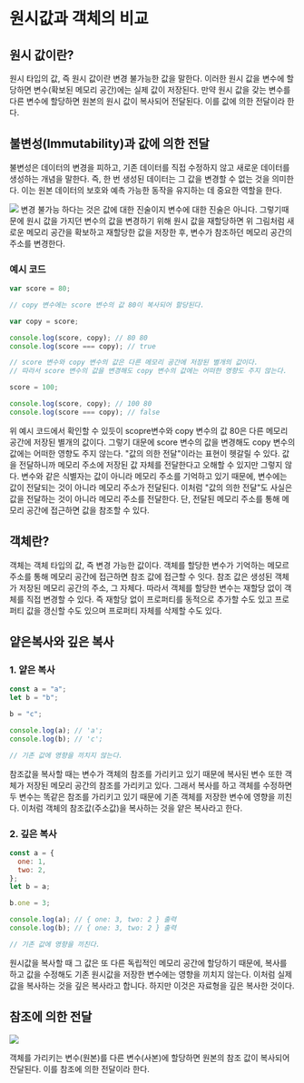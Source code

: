 # 원시값과 객체의 비교

## 원시 값이란?

원시 타입의 값, 즉 원시 값이란 변경 불가능한 값을 말한다. 이러한 원시 값을 변수에 할당하면 변수(확보된 메모리 공간)에는 실제 값이 저장된다.
만약 원시 값을 갖는 변수를 다른 변수에 할당하면 원본의 원시 값이 복사되어 전달된다.
이를 값에 의한 전달이라 한다.

## 불변성(Immutability)과 값에 의한 전달

불변성은 데이터의 변경을 피하고, 기존 데이터를 직접 수정하지 않고 새로운 데이터를 생성하는 개념을 말한다. 즉, 한 번 생성된 데이터는 그 값을 변경할 수 없는 것을 의미한다. 이는 원본 데이터의 보호와 예측 가능한 동작을 유지하는 데 중요한 역할을 한다.

![](https://velog.velcdn.com/images/kozel/post/cc145311-1de6-4fd8-a454-fea3762605c2/image.jpeg)
변경 불가능 하다는 것은 값에 대한 진술이지 변수에 대한 진술은 아니다. 그렇기때문에 원시 값을 가지던 변수의 값을 변경하기 위해 원시 값을 재할당하면 위 그림처럼 새로운 메모리 공간을 확보하고 재할당한 값을 저장한 후, 변수가 참조하던 메모리 공간의 주소를 변경한다.

### 예시 코드

```jsx
var score = 80;

// copy 변수에는 score 변수의 값 80이 복사되어 할당된다.

var copy = score;

console.log(score, copy); // 80 80
console.log(score === copy); // true

// score 변수와 copy 변수의 값은 다른 메모리 공간에 저장된 별개의 값이다.
// 따라서 score 변수의 값을 변경해도 copy 변수의 값에는 어떠한 영향도 주지 않는다.

score = 100;

console.log(score, copy); // 100 80
console.log(score === copy); // false
```

위 예시 코드에서 확인할 수 있듯이 scopre변수와 copy 변수의 값 80은 다른 메모리 공간에 저장된 별개의 값이다. 그렇기 대문에 score 변수의 값을 변경해도 copy 변수의 값에는 어떠한 영향도 주지 않는다.
"값의 의한 전달"이라는 표현이 헷갈릴 수 있다. 값을 전달하니까 메모리 주소에 저장된 값 자체를 전달한다고 오해할 수 있지만 그렇지 않다. 변수와 같은 식별자는 값이 아니라 메모리 주소를 기억하고 있기 때문에, 변수에는 값이 전달되는 것이 아니라 메모리 주소가 전달된다. 이처럼 "값의 의한 전달"도 사실은 값을 전달하는 것이 아니라 메모리 주소를 전달한다. 단, 전달된 메모리 주소를 통해 메모리 공간에 접근하면 값을 참조할 수 있다.

## 객체란?

객체는 객체 타입의 값, 즉 변경 가능한 값이다.
객체를 할당한 변수가 기억하는 메모르 주소를 통해 메모리 공간에 접근하면 참조 값에 접근할 수 잇다. 참조 값은 생성된 객체가 저장된 메모리 공간의 주소, 그 자체다. 따라서 객체를 할당한 변수는 재할당 없이 객체를 직접 변경할 수 있다. 즉 재할당 없이 프로퍼티를 동적으로 추가할 수도 있고 프로퍼티 값을 갱신할 수도 있으며 프로퍼티 자체를 삭제할 수도 있다.

## 얕은복사와 깊은 복사

### 1. 얕은 복사

```js
const a = "a";
let b = "b";

b = "c";

console.log(a); // 'a';
console.log(b); // 'c';

// 기존 값에 영향을 끼치지 않는다.
```

참조값을 복사할 때는 변수가 객체의 참조를 가리키고 있기 때문에 복사된 변수 또한 객체가 저장된 메모리 공간의 참조를 가리키고 있다. 그래서 복사를 하고 객체를 수정하면 두 변수는 똑같은 참조를 가리키고 있기 때문에 기존 객체를 저장한 변수에 영향을 끼친다. 이처럼 객체의 참조값(주소값)을 복사하는 것을 얕은 복사라고 한다.

### 2. 깊은 복사

```js
const a = {
  one: 1,
  two: 2,
};
let b = a;

b.one = 3;

console.log(a); // { one: 3, two: 2 } 출력
console.log(b); // { one: 3, two: 2 } 출력

// 기존 값에 영향을 끼친다.
```

원시값을 복사할 때 그 값은 또 다른 독립적인 메모리 공간에 할당하기 때문에, 복사를 하고 값을 수정해도 기존 원시값을 저장한 변수에는 영향을 끼치지 않는다. 이처럼 실제 값을 복사하는 것을 깊은 복사라고 합니다. 하지만 이것은 자료형을 깊은 복사한 것이다.

## 참조에 의한 전달

![](https://velog.velcdn.com/images/iseethefuture/post/31e8f5ab-0250-4d15-be53-c9fc9f81b95b/image.jpg)

객체를 가리키는 변수(원본)를 다른 변수(사본)에 할당하면 원본의 참조 값이 복사되어 잔달된다. 이를 참조에 의한 전달이라 한다.
